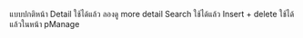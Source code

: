 แบบปกติหน้า Detail ใช้ได้แล้ว ลองดู more detail
Search ใช้ได้แล้ว
Insert + delete ใช้ได้แล้วในหน้า pManage